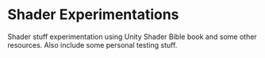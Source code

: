 # Shader Experimentations
Shader stuff experimentation using Unity Shader Bible book and some other resources.
Also include some personal testing stuff.
